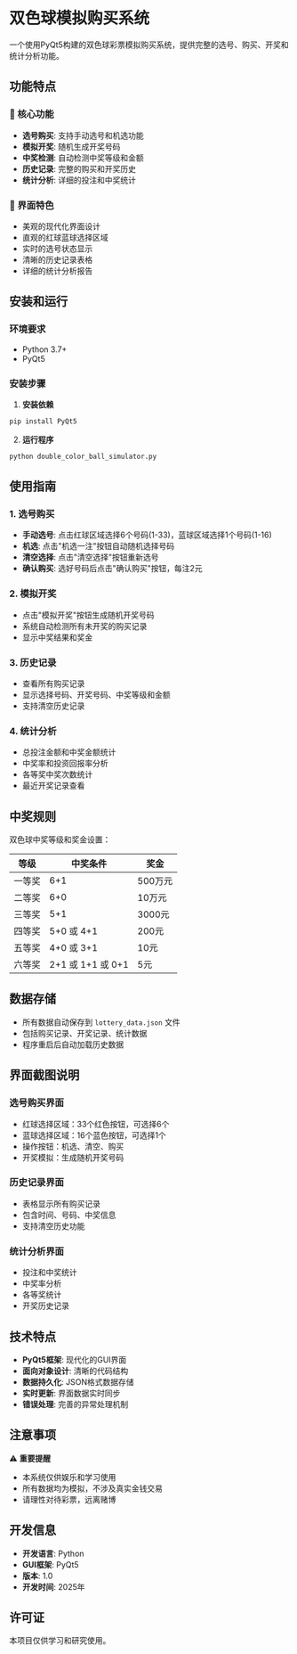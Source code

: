 # 双色球模拟购买系统

一个使用PyQt5构建的双色球彩票模拟购买系统，提供完整的选号、购买、开奖和统计分析功能。

## 功能特点

### 🎯 核心功能
- **选号购买**: 支持手动选号和机选功能
- **模拟开奖**: 随机生成开奖号码
- **中奖检测**: 自动检测中奖等级和金额
- **历史记录**: 完整的购买和开奖历史
- **统计分析**: 详细的投注和中奖统计

### 🎨 界面特色
- 美观的现代化界面设计
- 直观的红球蓝球选择区域
- 实时的选号状态显示
- 清晰的历史记录表格
- 详细的统计分析报告

## 安装和运行

### 环境要求
- Python 3.7+
- PyQt5

### 安装步骤

1. **安装依赖**
```bash
pip install PyQt5
```

2. **运行程序**
```bash
python double_color_ball_simulator.py
```

## 使用指南

### 1. 选号购买
- **手动选号**: 点击红球区域选择6个号码(1-33)，蓝球区域选择1个号码(1-16)
- **机选**: 点击"机选一注"按钮自动随机选择号码
- **清空选择**: 点击"清空选择"按钮重新选号
- **确认购买**: 选好号码后点击"确认购买"按钮，每注2元

### 2. 模拟开奖
- 点击"模拟开奖"按钮生成随机开奖号码
- 系统自动检测所有未开奖的购买记录
- 显示中奖结果和奖金

### 3. 历史记录
- 查看所有购买记录
- 显示选择号码、开奖号码、中奖等级和金额
- 支持清空历史记录

### 4. 统计分析
- 总投注金额和中奖金额统计
- 中奖率和投资回报率分析
- 各等奖中奖次数统计
- 最近开奖记录查看

## 中奖规则

双色球中奖等级和奖金设置：

| 等级 | 中奖条件 | 奖金 |
|------|----------|------|
| 一等奖 | 6+1 | 500万元 |
| 二等奖 | 6+0 | 10万元 |
| 三等奖 | 5+1 | 3000元 |
| 四等奖 | 5+0 或 4+1 | 200元 |
| 五等奖 | 4+0 或 3+1 | 10元 |
| 六等奖 | 2+1 或 1+1 或 0+1 | 5元 |

## 数据存储

- 所有数据自动保存到 `lottery_data.json` 文件
- 包括购买记录、开奖记录、统计数据
- 程序重启后自动加载历史数据

## 界面截图说明

### 选号购买界面
- 红球选择区域：33个红色按钮，可选择6个
- 蓝球选择区域：16个蓝色按钮，可选择1个
- 操作按钮：机选、清空、购买
- 开奖模拟：生成随机开奖号码

### 历史记录界面
- 表格显示所有购买记录
- 包含时间、号码、中奖信息
- 支持清空历史功能

### 统计分析界面
- 投注和中奖统计
- 中奖率分析
- 各等奖统计
- 开奖历史记录

## 技术特点

- **PyQt5框架**: 现代化的GUI界面
- **面向对象设计**: 清晰的代码结构
- **数据持久化**: JSON格式数据存储
- **实时更新**: 界面数据实时同步
- **错误处理**: 完善的异常处理机制

## 注意事项

⚠️ **重要提醒**
- 本系统仅供娱乐和学习使用
- 所有数据均为模拟，不涉及真实金钱交易
- 请理性对待彩票，远离赌博

## 开发信息

- **开发语言**: Python
- **GUI框架**: PyQt5
- **版本**: 1.0
- **开发时间**: 2025年

## 许可证

本项目仅供学习和研究使用。